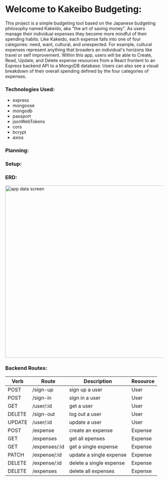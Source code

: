 # Welcome to Kakeibo Budgeting:
This project is a simple budgeting tool based on the Japanese budgeting philosophy named Kakeido, aka "the art of saving money". As users manage their individual expenses they become more mindful of their spending habits. Like Kakeido, each expense falls into one of four categories: need, want, cultural, and unexpected. For example, cultural expenses represent anything that broaders an individual's horizons like travel or self improvement. Within this app, users will be able to Create, Read, Update, and Delete expense resources from a React frontent to an Express backend API to a MongoDB database. Users can also see a visual breakdown of their overall spending defined by the four categories of expenses.   

### Technologies Used: 
- express 
- mongoose
- mongodb
- passport 
- jsonWebTokens
- cors
- bcrypt
- axios

### Planning: 

### Setup:


### ERD:
<img src="https://user-images.githubusercontent.com/67120920/157540390-7405e325-c118-4ce6-b2b1-58be4335b651.jpg" alt="app data screen" style="width:550px; height:auto; margin:0 auto;"/>

### Backend Routes:
| Verb      | Route         | Description             | Resource |
| --------- | ------------- | ----------------------- | -------- |
| POST      | /sign-up      | sign up a user          | User     |
| POST      | /sign-in      | sign in a user          | User     |
| GET       | /user/:id     | get a user              | User     |
| DELETE    | /sign-out     | log out a user          | User     |
| UPDATE    | /user/:id     | update a user           | User     |
| POST      | /expense      | create an expense       | Expense  |
| GET       | /expenses     | get all epenses         | Expense  | 
| GET       | /expenses/:id | get a single expense    | Expense  |
| PATCH     | /expense/:id  | update a single expense | Expense  |
| DELETE    | /expense/:id  | delete a single expense | Expense  |
| DELETE    | /expenses     | delete all expenses     | Expense  | 
